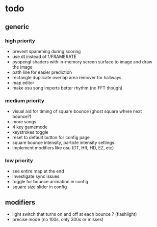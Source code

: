 # todo

## generic

### high priority

- prevent spamming during scoring
- use dt instead of 1/FRAMERATE
- pyopengl shaders with in-memory screen surface to image and draw the image
- path line for easier prediction
- rectangle duplicate overlap area remover for hallways
- map editor
- make osu song imports better rhythm (no FFT though)

### medium priority

- visual aid for timing of square bounce (ghost square where next bounce?)
- more songs
- 4 key gamemode
- keystrokes toggle
- reset to default button for config page
- square bounce intensity, particle intensity settings
- implement modifiers like osu (DT, HR, HD, EZ, etc)

### low priority

- see entire map at the end
- investigate sync issues
- toggle for bounce animation in config
- square size slider in config

## modifiers

- light switch that turns on and off at each bounce ? (flashlight)
- precise mode (no 100s, only 300s or misses)
